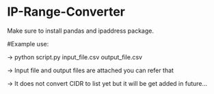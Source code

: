 # IP-Range-Converter

Make sure to install pandas and ipaddress package.

#Example use:  

-> python script.py input_file.csv output_file.csv

-> Input file and output files are attached you can refer that

-> It does not convert CIDR to list yet but it will be get added in future... 
